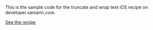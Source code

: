 This is the sample code for the truncate and wrap text iOS recipe on developer.xamarin.com.

[See the recipe](http://developer.xamarin.com/recipes/ios/standard_controls/labels/uilabel-truncate-wrap-text/)
